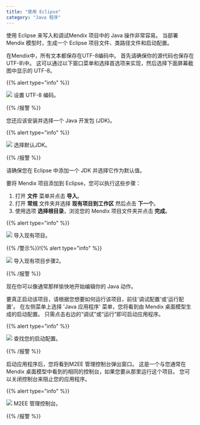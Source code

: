 ```yaml
---
title: "使用 Eclipse"
category: "Java 程序"
---
```



使用 Eclipse 来写入和调试Mendix 项目中的 Java 操作非常容易。 当部署Mendix 模型时，生成一个 Eclipse 项目文件、类路径文件和启动配置。

在Mendix中，所有文本都保存在UTF-8编码中。 首先请确保你的源代码也保存在UTF-8\中。 这可以通过以下窗口菜单和选择首选项来实现，然后选择下面屏幕截图中显示的 UTF-8。

{{% alert type="info" %}}

![](attachments/819203/918120.png) 设置 UTF-8 编码。

{{% /报警 %}}

您还应该安装并选择一个 Java 开发包 (JDK)。

{{% alert type="info" %}}

![](attachments/819203/918186.png) 选择默认JDK。

{{% /报警 %}}

请确保您在 Eclipse 中添加一个 JDK 并选择它作为默认值。

要将 Mendix 项目添加到 Eclipse，您可以执行这些步骤：

1. 打开 **文件** 菜单并点击 **导入**。
2. 打开 **常规** 文件夹并选择 **现有项目到工作区** 然后点击 **下一个**。
3. 使用选项 **选择根目录**，浏览您的 Mendix 项目文件夹并点击 **完成**。

{{% alert type="info" %}}

![](attachments/819203/917580.png) 导入现有项目。

{{% /警示%}}!{% alert type="info" %}}

![](attachments/819203/917527.png) 导入现有项目步骤2。

{{% /报警 %}}

现在你可以像通常那样愉快地开始编辑你的 Java 动作。

要真正启动该项目，请根据您想要如何运行该项目，前往'调试配置'或'运行配置'。 在左侧菜单上选择 'Java 应用程序' 菜单，您将看到由 Mendix 桌面模型生成的启动配置。 只需点击右边的“调试”或“运行”即可启动应用程序。

{{% alert type="info" %}}

![](attachments/819203/917586.png) 查找您的启动配置。

{{% /报警 %}}

启动应用程序后，您将看到M2EE 管理控制台弹出窗口。 这是一个与您通常在 Mendix 桌面模型中看到的相同的控制台，如果您要从那里运行这个项目。 您可以关闭控制台来阻止您的应用程序。

{{% alert type="info" %}}

![](attachments/819203/917582.png) M2EE 管理控制台。

{{% /报警 %}}

